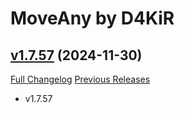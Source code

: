 # MoveAny by D4KiR

## [v1.7.57](https://github.com/d4kir92/MoveAny/tree/v1.7.57) (2024-11-30)
[Full Changelog](https://github.com/d4kir92/MoveAny/compare/v1.7.56...v1.7.57) [Previous Releases](https://github.com/d4kir92/MoveAny/releases)

- v1.7.57  
